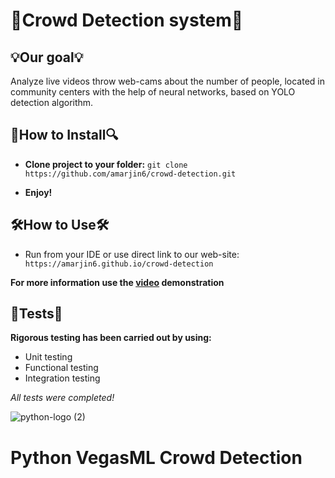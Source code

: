 # 🧠**Crowd Detection system**🧧️

## 💡**Our goal**💡
Analyze live videos throw web-cams about the number of people, located in community centers with the help of neural networks, based on YOLO detection algorithm.

## 🔎How to Install🔍
* **Clone project to your folder:** `git clone https://github.com/amarjin6/crowd-detection.git`

* **Enjoy!**

## 🛠How to Use🛠
* Run from your IDE or use direct link to our web-site: ` https://amarjin6.github.io/crowd-detection`

  
**For more information use the [video](https://github.com/amarjin6/crowd-detection/tree/master/IBA%20%26%20BSUIR%20topic) demonstration**

## 🔐Tests🔐
**Rigorous testing has been carried out by using:**
* Unit testing
* Functional testing
* Integration testing

*All tests were completed!*

![python-logo (2)](https://user-images.githubusercontent.com/86531927/156536220-5db566c6-9e2d-4c92-a239-2292bad68333.png)

# Python VegasML Crowd Detection
